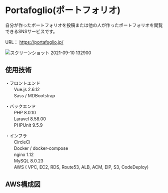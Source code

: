 # Portafoglio(ポートフォリオ)
自分が作ったポートフォリオを投稿または他の人が作ったポートフォリオを閲覧できるSNSサービスです。

URL： https://portafoglio.jp/

![スクリーンショット 2021-09-10 132900](https://user-images.githubusercontent.com/53368968/132800451-775b3324-04f5-41a4-b6a4-a0358d8a31d3.png)

## 使用技術
・フロントエンド  
　　Vue.js 2.6.12  
　　Sass / MDBootstrap  

・バックエンド  
　　PHP 8.0.10  
　　Laravel 8.58.00  
　　PHPUnit 9.5.9  

・インフラ  
　　CircleCi  
　　Docker / docker-compose  
　　nginx 1.12  
　　MySQL 8.0.23  
　　AWS ( VPC, EC2, RDS, Route53, ALB, ACM, EIP, S3, CodeDeploy)
  
## AWS構成図
